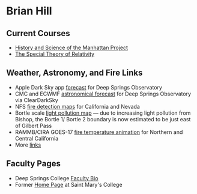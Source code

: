 # Brian Hill

## Current Courses

* [History and Science of the Manhattan Project](https://observatree.github.io/manhattan-project/index.html)
* [The Special Theory of Relativity](https://observatree.github.io/observatree.github.io/special-relativity/index.html)

## Weather, Astronomy, and Fire Links

* Apple Dark Sky app [forecast](https://darksky.net/forecast/37.3749,-117.9802/us12/en) for Deep Springs Observatory
* CMC and ECWMF [astronomical forecast](https://www.cleardarksky.com/c/DpSprObCAkey.html?1) for Deep Springs Observatory via ClearDarkSky
* NFS [fire detection maps](https://fsapps.nwcg.gov/afm/activefiremaps.php?sensor=goes&op=maps&rCode=cgb) for California and Nevada
* Bortle scale [light pollution map](https://darksitefinder.com/maps/world.html#10/37.3749/-117.9802) &mdash; due to increasing light pollution from Bishop, the Bortle 1/ Bortle 2 boundary is now estimated to be just east of Gilbert Pass
* RAMMB/CIRA GOES-17 [fire temperature animation](https://rammb-slider.cira.colostate.edu/?sat=goes-17&z=5&im=12&ts=1&st=0&et=0&speed=200&motion=loop&map=1&lat=0&opacity%5B0%5D=1&hidden%5B0%5D=0&pause=0&slider=-1&hide_controls=1&mouse_draw=0&follow_feature=0&follow_hide=0&s=rammb-slider&sec=full_disk&p%5B0%5D=fire_temperature&x=13488.140625&y=3295.15625) for Northern and Central California
* More [links](./other.html)

## Faculty Pages

* Deep Springs College [Faculty Bio](http://deepsprings.edu/academics/#brianhill)
* Former [Home Page](http://physics.stmarys-ca.edu/faculty/brianhill/index.html) at Saint Mary's College
